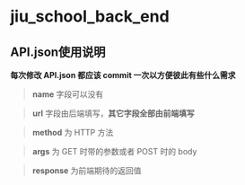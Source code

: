 # jiu_school_back_end

## API.json使用说明

**每次修改 API.json 都应该 commit 一次以方便彼此有些什么需求**

> **name** 字段可以没有

> **url** 字段由后端填写，**其它字段全部由前端填写**

> **method** 为 HTTP 方法

> **args** 为 GET 时带的参数或者 POST 时的 body

> **response** 为前端期待的返回值
